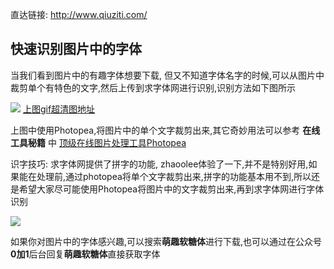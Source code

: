 直达链接: http://www.qiuziti.com/


## 快速识别图片中的字体

当我们看到图片中的有趣字体想要下载, 但又不知道字体名字的时候,可以从图片中裁剪单个有特色的文字,然后上传到求字体网进行识别,识别方法如下图所示

![](https://user-images.githubusercontent.com/15868458/73504194-8382c000-4409-11ea-93ff-b71107dc8bdf.gif)
[上图gif超清图地址](https://user-images.githubusercontent.com/15868458/73504195-841b5680-4409-11ea-88f2-9e9fcca5443c.gif)

上图中使用Photopea,将图片中的单个文字裁剪出来,其它奇妙用法可以参考 **在线工具秘籍** 中 [顶级在线图片处理工具Photopea](https://www.v2fy.com/p/photopea/) 

识字技巧: 求字体网提供了拼字的功能, zhaoolee体验了一下,并不是特别好用,如果能在处理前,通过photopea将单个文字裁剪出来,拼字的功能基本用不到,所以还是希望大家尽可能使用Photopea将图片中的文字裁剪出来,再到求字体网进行字体识别

![](https://user-images.githubusercontent.com/15868458/73505804-89c76b00-440e-11ea-9b11-bdd94a7e815c.png)

如果你对图片中的字体感兴趣,可以搜索**萌趣软糖体**进行下载,也可以通过在公众号**0加1**后台回复**萌趣软糖体**直接获取字体